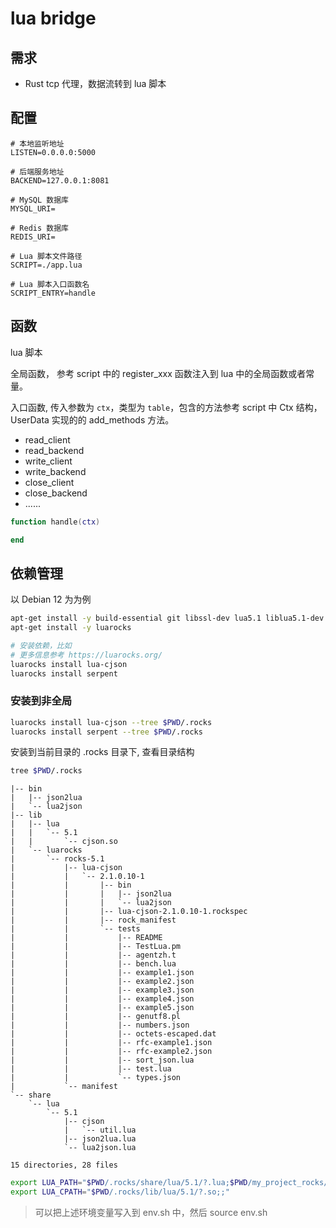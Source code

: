 # lua bridge

## 需求

- Rust tcp 代理，数据流转到 lua 脚本

## 配置

```env
# 本地监听地址
LISTEN=0.0.0.0:5000

# 后端服务地址
BACKEND=127.0.0.1:8081

# MySQL 数据库
MYSQL_URI=

# Redis 数据库
REDIS_URI=

# Lua 脚本文件路径
SCRIPT=./app.lua

# Lua 脚本入口函数名
SCRIPT_ENTRY=handle
```


## 函数

lua 脚本

全局函数， 参考 script 中的 register_xxx 函数注入到 lua 中的全局函数或者常量。

入口函数, 传入参数为 `ctx`，类型为 `table`，包含的方法参考 script 中 Ctx 结构，UserData 实现的的 add_methods 方法。

- read_client
- read_backend
- write_client
- write_backend
- close_client
- close_backend
- ......

```lua
function handle(ctx)

end
```

## 依赖管理

以 Debian 12 为为例

```bash
apt-get install -y build-essential git libssl-dev lua5.1 liblua5.1-dev
apt-get install -y luarocks
```

```bash
# 安装依赖，比如
# 更多信息参考 https://luarocks.org/
luarocks install lua-cjson
luarocks install serpent
```

### 安装到非全局

```bash
luarocks install lua-cjson --tree $PWD/.rocks
luarocks install serpent --tree $PWD/.rocks
```

安装到当前目录的 .rocks 目录下, 查看目录结构

```bash
tree $PWD/.rocks
```

```
|-- bin
|   |-- json2lua
|   `-- lua2json
|-- lib
|   |-- lua
|   |   `-- 5.1
|   |       `-- cjson.so
|   `-- luarocks
|       `-- rocks-5.1
|           |-- lua-cjson
|           |   `-- 2.1.0.10-1
|           |       |-- bin
|           |       |   |-- json2lua
|           |       |   `-- lua2json
|           |       |-- lua-cjson-2.1.0.10-1.rockspec
|           |       |-- rock_manifest
|           |       `-- tests
|           |           |-- README
|           |           |-- TestLua.pm
|           |           |-- agentzh.t
|           |           |-- bench.lua
|           |           |-- example1.json
|           |           |-- example2.json
|           |           |-- example3.json
|           |           |-- example4.json
|           |           |-- example5.json
|           |           |-- genutf8.pl
|           |           |-- numbers.json
|           |           |-- octets-escaped.dat
|           |           |-- rfc-example1.json
|           |           |-- rfc-example2.json
|           |           |-- sort_json.lua
|           |           |-- test.lua
|           |           `-- types.json
|           `-- manifest
`-- share
    `-- lua
        `-- 5.1
            |-- cjson
            |   `-- util.lua
            |-- json2lua.lua
            `-- lua2json.lua

15 directories, 28 files
```


```bash
export LUA_PATH="$PWD/.rocks/share/lua/5.1/?.lua;$PWD/my_project_rocks/share/lua/5.1/?/init.lua;;"
export LUA_CPATH="$PWD/.rocks/lib/lua/5.1/?.so;;"
```

> 可以把上述环境变量写入到 env.sh 中，然后 source env.sh
